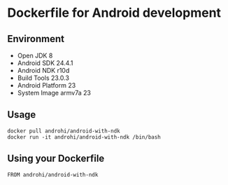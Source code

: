 # Dockerfile for Android development

## Environment

- Open JDK 8
- Android SDK 24.4.1
- Android NDK r10d
- Build Tools 23.0.3
- Android Platform 23
- System Image armv7a 23

## Usage

```
docker pull androhi/android-with-ndk
docker run -it androhi/android-with-ndk /bin/bash
```

## Using your Dockerfile

```
FROM androhi/android-with-ndk
```
